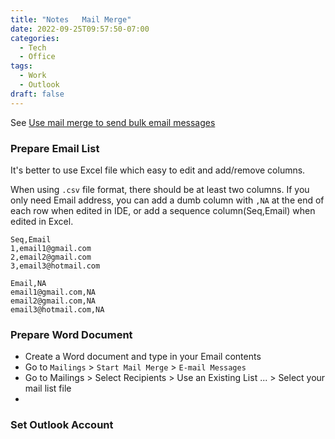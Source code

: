 ```yaml
---
title: "Notes   Mail Merge"
date: 2022-09-25T09:57:50-07:00
categories:
  - Tech
  - Office
tags:
  - Work
  - Outlook
draft: false
---
```


See [Use mail merge to send bulk email messages](https://support.microsoft.com/en-us/office/use-mail-merge-to-send-bulk-email-messages-0f123521-20ce-4aa8-8b62-ac211dedefa4)

### Prepare Email List
It's better to use Excel file which easy to edit and add/remove columns.

When using `.csv` file format, there should be at least two columns.
If you only need Email address, you can add a dumb column with `,NA` at the end of each row when edited in IDE,
or add a sequence column(Seq,Email) when edited in Excel.
```
Seq,Email
1,email1@gmail.com
2,email2@gmail.com
3,email3@hotmail.com
```
```
Email,NA
email1@gmail.com,NA
email2@gmail.com,NA
email3@hotmail.com,NA
```

### Prepare Word Document
* Create a Word document and type in your Email contents
* Go to `Mailings` > `Start Mail Merge` > `E-mail Messages`
* Go to Mailings > Select Recipients > Use an Existing List ... > Select your mail list file
* 

### Set Outlook Account
